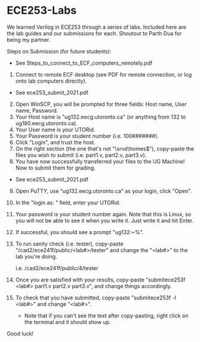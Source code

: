 # ECE253-Labs
We learned Verilog in ECE253 through a series of labs. Included here are the lab guides and our submissions for each. Shoutout to Parth Dua for being my partner.

Steps on Submission (for future students):
* See Steps_to_connect_to_ECF_computers_remotely.pdf
1. Connect to remote ECF desktop (see PDF for remote connection, or log onto lab computers directly).

* See ece253_submit_2021.pdf
2. Open WinSCP, you will be prompted for three fields: Host name, User name, Password.
3. Your Host name is "ug132.eecg.utoronto.ca" (or anything from 132 to ug180.eecg.utoronto.ca).
4. Your User name is your UTORid.
5. Your Password is your student number (i.e. 100#######). 
6. Click "Login", and trust the host.
7. On the right section (the one that's not "\\srvd\homes$\"), copy-paste the files you wish to submit (i.e. part1.v, part2.v, part3.v).
8. You have now successfully transferred your files to the UG Machine! Now to submit them for grading.

* See ece253_submit_2021.pdf
9. Open PuTTY, use "ug132.eecg.utoronto.ca" as your login, click "Open".
10. In the "login as: " field, enter your UTORid.
11. Your password is your student number again. Note that this is Linux, so you will not be able to see it when you write it. Just write it and hit Enter.
12. If successful, you should see a prompt "ug132:~%".
13. To run sanity check (i.e. tester), copy-paste "/cad2/ece241f/public/<lab#>/tester" and change the "<lab#>" to the lab you're doing.
    
    i.e. /cad2/ece241f/public/4/tester
14. Once you are satisfied with your results, copy-paste "submitece253f <lab#> part1.v part2.v part3.v", and change things accordingly.
15. To check that you have submitted, copy-paste "submitece253f -l <lab#>" and change "<lab#>".
    * Note that if you can't see the text after copy-pasting, right click on the terminal and it should show up.

Good luck!

